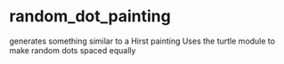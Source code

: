 # random_dot_painting
generates something similar to a Hirst painting
Uses the turtle module to make random dots spaced equally

